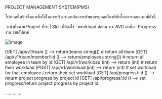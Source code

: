 PROJECT MANAGEMENT SYSTEM(PMS)

โปรเจคนี้สร้างขึ้นมาเพื่อใช้ในการบริหารเเละจัดการทรัพยากรบุคคลในบริสัทโดยการออกเเบบมีดังนี้

-เเบ่งทีมตาม Project ที่ทำ | Skill ที่ต้องใช้
-workload ต่อคน >> AVG ต่อทีม
-Progress งาน รายสัปดาห์

![image](https://github.com/user-attachments/assets/ffd2ea29-a407-4b92-a1b6-e6f1259a780d)

[GET] /api/v1/team () --> return(teams string[]) # return all team
[GET] /api/v1/team/member/:id () --> return(employees string[]) # return all employee in team by id
[GET] /api/v1/workload (int) --> return (int) # return their workload
[POST] /api/v1/workload (int) --> return (int) # set workload for that employee / return their set workload
[GET] /api/progress/:id () --> return project progress by project id 
[GET] /api/progress/:id () --> set progress/return project progress by project id 


.............
